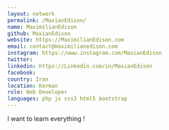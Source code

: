 ```yaml
---
layout: network
permalink: /MaxianEdison/
name: MaximilianEdison
github: MaxianEdison
website: https://MaximilianEdison.com
email: contact@maximilianedison.com
instagram: https://www.instagram.com/MaxianEdison
twitter: 
linkedin: https://Linkedin.com/in/MaxianEdison
facebook: 
country: Iran
location: Kerman
role: Web Developer
languages: php js css3 html5 bootstrap 
---
```


I want to learn everything !
